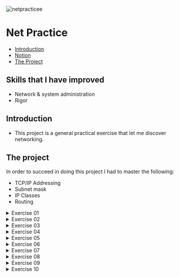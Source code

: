 ![netpracticee](https://user-images.githubusercontent.com/63206471/175390369-33add942-d657-4684-add8-da89ea61b7ba.png)

# Net Practice

* [Introduction](#introduction)
* [Notion](#notion-link)
* [The Project](#the-project)


## Skills that I have improved
* Network & system administration
* Rigor

## Introduction
* This project is a general practical exercise that let me discover networking.

## The project
In order to succeed in doing this project I had to master the following:
* TCP/IP Addressing
* Subnet mask
* IP Classes
* Routing

<details>
  <summary>Exercise 01</summary>
  
  ![Problem](img_solution/Ex_01_unsolved.png)<br>
  
  Solution
  ![Solution](img_solution/Ex_01_solved.png)<br>
  * `104.95.23` is the first network IP
  * _Client A_ and _Client B_ are on the same network so they need to have the same network IP
  * The host interval for the mask `255.255.255.0` is `1 to 254`. The host part of _Client A_  IP need to be on this interval
  * Repeat the logic for _Client D_
</details>

<details>
  <summary>Exercise 02</summary>
  
  ![Problem](img_solution/Ex_02_unsolved.png)<br>
  
  Solution
  ![Solution](img_solution/Ex_02_solved.png)<br>
  * The submask of _Interface A1_ is `255.255.255.224`
  * _Interface B1_ is on the same network as _Interface A1_, because of this both devices need to have the same submask
  * The IP of Interface B1 is `192.168.62.222`, then all devices that need to communicate with _Interface B1_ through the same network need to have an IP ranging from `192.168.62.192`to `192.168.62.221`
  * The submask on the network that connects _Interface C1_ and _Interface D1_ is configurated, then everything that is asked to do is to set up the IP from both devices
  * Because the submask of the network is `255.255.255.252` there are two availables hosts per sub-net
</details>

<details>
  <summary>Exercise 03</summary>
  
  ![Problem](img_solution/Ex_03_unsolved.png)<br>
  
  Solution
  ![Solution](img_solution/Ex_03_solved.png)<br>
* The IP of _Interface A1_ is `104.198.101.125` and the sub mask of _Interface C1_ is `255.255.255.128`
* IP range for devices of this network is `104.198.101.1` to `104.198.101.126` due to the information that the exercise gave
</details>

<details>
  <summary>Exercise 04</summary>
  
  ![Problem](img_solution/Ex_04_unsolved.png)<br>
  
  Solution
  ![Solution](img_solution/Ex_04_solved.png)<br>
  * Firstly, get a sub mask that will give a IP range that will not overlap Interface R3 and Interface R2. In my case I got 255.255.255.240 so the IP range will be `192.181.114.129` to `192.181.114.142`
  * Set up _Interface R1_ and _Interface R2_ with the chosen sub mask and IP range
</details>

<details>
  <summary>Exercise 05</summary>
  
  ![Problem](img_solution/Ex_05_unsolved.png)<br>
  
  Solution
  ![Solution](img_solution/Ex_05_solved.png)<br>
* There are two different networks and the router intermediate the communicate between them
* This exercise adds a _route table_ and for now we just need to inform the _next hop_
* On the _Client B_ table is necessary to inform the IP of _Interface R2_
* On the _Client A_ table is necessary to inform the IP of _Interface R1_
* The exercise already gave the network IP for _Interface B1_ and _Interface A1_
* _Interface B1_ belongs to the same network of _Interface B2_ so it will need to have the same Network IP but with a different host number
* _Interface A1_ belongs to the same network of _Interface R1_ so it will need to have the same Network IP but with a different host number
</details>

<details>
  <summary>Exercise 06</summary>
  
  ![Problem](img_solution/Ex_06_unsolved.png)<br>
  
  Solution
  ![Solution](img_solution/Ex_06_solved.png)<br>
* This exercise adds a connection with the internet.
* It's necessary to inform the network IP and the Submask on the slash notation format on the Internet Route Table. On this case it will be `61.41.198.128/25`.
* Others fields need to be filled as the previous exercises
</details>

<details>
  <summary>Exercise 07</summary>
  
  ![Problem](img_solution/Ex_07_unsolved.png)<br>
  
  Solution
  ![Solution](img_solution/Ex_07_solved.png)<br>
* The IP of _Interface A1_ is `104.198.101.125` and the sub mask of _Interface C1_ is `255.255.255.128`
* IP range for devices of this network is `104.198.101.1` to `104.198.101.126` due to the information that the exercise gave
</details>

<details>
  <summary>Exercise 08</summary>
  
  ![Problem](img_solution/Ex_08_unsolved.png)<br>
  
  Solution
  ![Solution](img_solution/Ex_08_solved.png)<br>
* The IP of _Interface A1_ is `104.198.101.125` and the sub mask of _Interface C1_ is `255.255.255.128`
* IP range for devices of this network is `104.198.101.1` to `104.198.101.126` due to the information that the exercise gave
</details>

<details>
  <summary>Exercise 09</summary>
  
  ![Problem](img_solution/Ex_09_unsolved.png)<br>
  
  Solution
  ![Solution](img_solution/Ex_09_solved.png)<br>
* The IP of _Interface A1_ is `104.198.101.125` and the sub mask of _Interface C1_ is `255.255.255.128`
* IP range for devices of this network is `104.198.101.1` to `104.198.101.126` due to the information that the exercise gave
</details>

<details>
  <summary>Exercise 10</summary>
  
  ![Problem](img_solution/Ex_10_unsolved.png)<br>
  
  Solution
  ![Solution](img_solution/Ex_10_solved.png)<br>
* The IP of _Interface A1_ is `104.198.101.125` and the sub mask of _Interface C1_ is `255.255.255.128`
* IP range for devices of this network is `104.198.101.1` to `104.198.101.126` due to the information that the exercise gave
</details>
